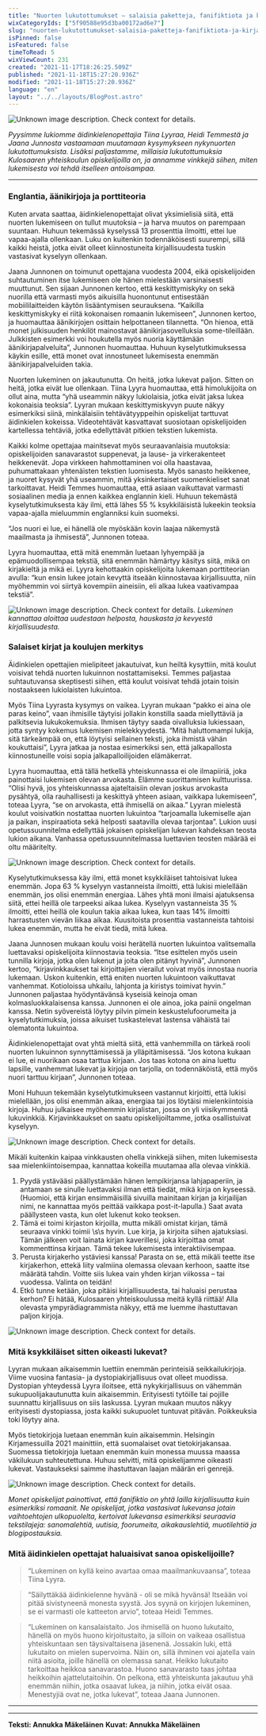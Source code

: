 ```yaml
---
title: "Nuorten lukutottumukset – salaisia paketteja, fanifiktiota ja kirjallisuuden porttiteoria"
wixCategoryIds: ["5f90588e95d3ba00172ad6e7"]
slug: "nuorten-lukutottumukset-salaisia-paketteja-fanifiktiota-ja-kirjallisuuden-porttiteoria"
isPinned: false
isFeatured: false
timeToRead: 5
wixViewCount: 231
created: "2021-11-17T18:26:25.509Z"
published: "2021-11-18T15:27:20.936Z"
modified: "2021-11-18T15:27:20.936Z"
language: "en"
layout: "../../layouts/BlogPost.astro"
---
```



![Unknown image description. Check context for details.](https://static.wixstatic.com/media/abd5f5_ca0bae38a4a94c8d8b7be3ddbb74b09c~mv2.jpg) <!-- Original name: booklover.jpg -->


*Pyysimme lukiomme äidinkielenopettajia Tiina Lyyraa, Heidi Temmestä ja Jaana Junnosta vastaamaan muutamaan kysymykseen nykynuorten lukutottumuksista. Lisäksi paljastamme, millaisia lukutottumuksia Kulosaaren yhteiskoulun opiskelijoilla on, ja annamme vinkkejä siihen, miten lukemisesta voi tehdä itselleen antoisampaa.*

---
### 
### 
### Englantia, äänikirjoja ja porttiteoria


Kuten arvata saattaa, äidinkielenopettajat olivat yksimielisiä siitä, että nuorten lukemiseen on tullut muutoksia – ja harva muutos on parempaan suuntaan. Huhuun tekemässä kyselyssä 13 prosenttia ilmoitti, ettei lue vapaa-ajalla ollenkaan. Luku on kuitenkin todennäköisesti suurempi, sillä kaikki heistä, jotka eivät olleet kiinnostuneita kirjallisuudesta tuskin vastasivat kyselyyn ollenkaan.

Jaana Junnonen on toimunut opettajana vuodesta 2004, eikä opiskelijoiden suhtautuminen itse lukemiseen ole hänen mielestään varsinaisesti muuttunut. Sen sijaan Junnonen kertoo, että keskittymiskyky on sekä nuorilla että varmasti myös aikuisilla huonontunut entisestään mobiililaitteiden käytön lisääntymisen seurauksena. “Kaikilla keskittymiskyky ei riitä kokonaisen romaanin lukemiseen”, Junnonen kertoo, ja huomauttaa äänikirjojen osittain helpottaneen tilannetta. “On hienoa, että monet julkisuuden henkilöt mainostavat äänikirjasovelluksia some-tileillään. Julkkisten esimerkki voi houkutella myös nuoria käyttämään äänikirjapalveluita”, Junnonen huomauttaa. Huhuun kyselytutkimuksessa käykin esille, että monet ovat innostuneet lukemisesta enemmän äänikirjapalveluiden takia.

Nuorten lukeminen on jakautunutta. On heitä, jotka lukevat paljon. Sitten on heitä, jotka eivät lue ollenkaan. Tiina Lyyra huomauttaa, että himolukijoita on ollut aina, mutta “yhä useammin näkyy lukiolaisia, jotka eivät jaksa lukea kokonaisia teoksia”. Lyyran mukaan keskittymiskyvyn puute näkyy esimerkiksi siinä, minkälaisiin tehtävätyyppeihin opiskelijat tarttuvat äidinkielen kokeissa. Videotehtävät kasvattavat suosiotaan opiskelijoiden kartellessa tehtäviä, jotka edellyttävät pitkien tekstien lukemista.
	
Kaikki kolme opettajaa mainitsevat myös seuraavanlaisia muutoksia: opiskelijoiden sanavarastot suppenevat, ja lause- ja virkerakenteet heikkenevät. Jopa virkkeen hahmottaminen voi olla haastavaa, puhumattakaan yhtenäisten tekstien luomisesta. Myös sanasto heikkenee, ja nuoret kysyvät yhä useammin, mitä yksinkertaiset suomenkieliset sanat tarkoittavat. Heidi Temmes huomauttaa, että asiaan vaikuttavat varmasti sosiaalinen media ja ennen kaikkea englannin kieli. Huhuun tekemästä kyselytutkimuksesta käy ilmi, että lähes 55 % ksykkiläisistä lukeekin teoksia vapaa-ajalla mieluummin englanniksi kuin suomeksi.
	
“Jos nuori ei lue, ei hänellä ole myöskään kovin laajaa näkemystä maailmasta ja ihmisestä”, Junnonen toteaa.
	
Lyyra huomauttaa, että mitä enemmän luetaan lyhyempää ja epämuodollisempaa tekstiä, sitä enemmän hämärtyy käsitys siitä, mikä on kirjakieltä ja mikä ei. Lyyra kehottaakin opiskelijoita lukemaan porttiteorian avulla: “kun ensin lukee jotain kevyttä itseään kiinnostavaa kirjallisuutta, niin myöhemmin voi siirtyä kovempiin aineisiin, eli alkaa lukea vaativampaa tekstiä”.


![Unknown image description. Check context for details.](https://static.wixstatic.com/media/abd5f5_ccfe9e39a1c2475ba6f62a6b7167d409~mv2.jpg) <!-- Original name: nallepuh.JPG -->
*Lukeminen kannattaa aloittaa uudestaan helposta, hauskasta ja kevyestä kirjallisuudesta.*


### Salaiset kirjat ja koulujen merkitys


Äidinkielen opettajien mielipiteet jakautuivat, kun heiltä kysyttiin, mitä koulut voisivat tehdä nuorten lukuinnon nostattamiseksi. Temmes paljastaa suhtautuvansa skeptisesti siihen, että koulut voisivat tehdä jotain toisin nostaakseen lukiolaisten lukuintoa.
	
Myös Tiina Lyyrasta kysymys on vaikea. Lyyran mukaan “pakko ei aina ole paras keino”, vaan ihmisille täytyisi jollakin konstilla saada miellyttäviä ja palkitsevia lukukokemuksia. Ihmisen täytyy saada oivalluksia lukiessaan, jotta syntyy kokemus lukemisen mielekkyydestä. “Mitä haluttomampi lukija, sitä tärkeämpää on, että löytyisi sellainen teksti, joka ihmistä vähän koukuttaisi”, Lyyra jatkaa ja nostaa esimerkiksi sen, että jalkapallosta kiinnostuneille voisi sopia jalkapalloilijoiden elämäkerrat.
	
Lyyra huomauttaa, että tällä hetkellä yhteiskunnassa ei ole ilmapiiriä, joka painottaisi lukemisen olevan arvokasta. Elämme suorittamisen kulttuurissa. “Olisi hyvä, jos yhteiskunnassa ajateltaisiin olevan joskus arvokasta pysähtyä, olla rauhallisesti ja keskittyä yhteen asiaan, vaikkapa lukemiseen”, toteaa Lyyra, “se on arvokasta, että ihmisellä on aikaa.” Lyyran mielestä koulut voisivatkin nostattaa nuorten lukuintoa “tarjoamalla lukemiselle ajan ja paikan, inspiraatiota sekä helposti saatavilla olevaa tarjontaa”. Lukion uusi opetussuunnitelma edellyttää jokaisen opiskelijan lukevan kahdeksan teosta lukion aikana. Vanhassa opetussuunnitelmassa luettavien teosten määrää ei oltu määritelty.


![Unknown image description. Check context for details.](https://static.wixstatic.com/media/abd5f5_fba59f91992d47638ed27d9621e77d26~mv2.jpg) <!-- Original name: bookshop.JPG -->


Kyselytutkimuksessa käy ilmi, että monet ksykkiläiset tahtoisivat lukea enemmän. Jopa 63 % kyselyyn vastanneista ilmoitti, että lukisi mielellään enemmän, jos olisi enemmän energiaa. Lähes yhtä moni ilmaisi ajatuksensa siitä, ettei heillä ole tarpeeksi aikaa lukea. Kyselyyn vastanneista 35 % ilmoitti, ettei heillä ole koulun takia aikaa lukea, kun taas 14% ilmoitti harrastusten vievän liikaa aikaa. Kuusitoista prosenttia vastanneista tahtoisi lukea enemmän, mutta he eivät tiedä, mitä lukea.

Jaana Junnosen mukaan koulu voisi herätellä nuorten lukuintoa valitsemalla luettavaksi opiskelijoita kiinnostavia teoksia. “Itse esittelen myös usein tunnilla kirjoja, jotka olen lukenut ja joita olen pitänyt hyvinä”, Junnonen kertoo, “kirjavinkkaukset tai kirjoittajien vierailut voivat myös innostaa nuoria lukemaan. Uskon kuitenkin, että eniten nuorten lukuintoon vaikuttavat vanhemmat. Kotioloissa uhkailu, lahjonta ja kiristys toimivat hyvin.” Junnonen paljastaa hyödyntävänsä kyseisiä keinoja oman kolmasluokkalaisensa kanssa. Junnonen ei ole ainoa, joka painii ongelman kanssa. Netin syövereistä löytyy pilvin pimein keskustelufoorumeita ja kyselytutkimuksia, joissa aikuiset tuskastelevat lastensa vähäistä tai olematonta lukuintoa.

Äidinkielenopettajat ovat yhtä mieltä siitä, että vanhemmilla on tärkeä rooli nuorten lukuinnon synnyttämisessä ja ylläpitämisessä. “Jos kotona kukaan ei lue, ei nuorikaan osaa tarttua kirjaan. Jos taas kotona on aina luettu lapsille, vanhemmat lukevat ja kirjoja on tarjolla, on todennäköistä, että myös nuori tarttuu kirjaan”, Junnonen toteaa.

Moni Huhuun tekemään kyselytutkimukseen vastannut kirjoitti, että lukisi mielellään, jos olisi enemmän aikaa, energiaa tai jos löytäisi mielenkiintoisia kirjoja. Huhuu julkaisee myöhemmin kirjalistan, jossa on yli viisikymmentä lukuvinkkiä. Kirjavinkkaukset on saatu opiskelijoiltamme, jotka osallistuivat kyselyyn.


![Unknown image description. Check context for details.](https://static.wixstatic.com/media/abd5f5_45c6509ca9d7426bb2f2f3e4164d93e2~mv2.jpg) <!-- Original name: minanaensinut.jpg -->


Mikäli kuitenkin kaipaa vinkkausten ohella vinkkejä siihen, miten lukemisesta saa mielenkiintoisempaa, kannattaa kokeilla muutamaa alla olevaa vinkkiä.

1. Pyydä ystävääsi päällystämään hänen lempikirjansa lahjapaperiin, ja antamaan se sinulle luettavaksi ilman että tiedät, mikä kirja on kyseessä. (Huomioi, että kirjan ensimmäisillä sivuilla mainitaan kirjan ja kirjailijan nimi, ne kannattaa myös peittää vaikkapa post-it-lapulla.) Saat avata päällysteen vasta, kun olet lukenut koko teoksen.
1. Tämä ei toimi kirjaston kirjoilla, mutta mikäli omistat kirjan, tämä seuraava vinkki toimii \s\s
hyvin. Lue kirja, ja kirjoita siihen ajatuksiasi. Tämän jälkeen voit lainata kirjan kaverillesi, joka kirjoittaa omat kommenttinsa kirjaan. Tämä tekee lukemisesta interaktiivisempaa.
1. Perusta kirjakerho ystäviesi kanssa! Parasta on se, että mikäli teette itse kirjakerhon, ettekä liity valmiina olemassa olevaan kerhoon, saatte itse määrätä tahdin. Voitte siis lukea vain yhden kirjan viikossa – tai vuodessa. Valinta on teidän!
1. Etkö tunne ketään, joka pitäisi kirjallisuudesta, tai haluaisi perustaa kerhon? Ei hätää, Kulosaaren yhteiskoulussa meitä kyllä riittää! Alla olevasta ympyrädiagrammista näkyy, että me luemme ihastuttavan paljon kirjoja.


![Unknown image description. Check context for details.](https://static.wixstatic.com/media/abd5f5_44c3bbe9fa0b4ef78a35fc2c75b0e27f~mv2.png) <!-- Original name: montako.PNG -->


### Mitä ksykkiläiset sitten oikeasti lukevat?


Lyyran mukaan aikaisemmin luettiin enemmän perinteisiä seikkailukirjoja. Viime vuosina fantasia- ja dystopiakirjallisuus ovat olleet muodissa. Dystopian yhteydessä Lyyra iloitsee, että nykykirjallisuus on vähemmän sukupuolijakautunutta kuin aikaisemmin. Erityisesti tytöille tai pojille suunnattu kirjallisuus on siis laskussa. Lyyran mukaan muutos näkyy erityisesti dystopiassa, josta kaikki sukupuolet tuntuvat pitävän. Poikkeuksia toki löytyy aina.
	
Myös tietokirjoja luetaan enemmän kuin aikaisemmin. Helsingin Kirjamessuilla 2021 mainittiin, että suomalaiset ovat tietokirjakansaa. Suomessa tietokirjoja luetaan enemmän kuin monessa muussa maassa väkilukuun suhteutettuna. Huhuu selvitti, mitä opiskelijamme oikeasti lukevat. Vastaukseksi saimme ihastuttavan laajan määrän eri genrejä.


![Unknown image description. Check context for details.](https://static.wixstatic.com/media/abd5f5_5efc6c7453ad46b3b7a8d1891f73335f~mv2.png) <!-- Original name: genret.PNG -->

*Monet opiskelijat painottivat, että fanifiktio on yhtä lailla kirjallisuutta kuin esimerkiksi romaanit. Ne opiskelijat, jotka vastasivat lukevansa jotain vaihtoehtojen ulkopuolelta, kertoivat lukevansa esimerkiksi seuraavia tekstilajeja: sanomalehtiä, uutisia, foorumeita, aikakauslehtiä, muotilehtiä ja blogipostauksia.*
&nbsp;

### Mitä äidinkielen opettajat haluaisivat sanoa opiskelijoille?

> “Lukeminen on kyllä keino avartaa omaa maailmankuvaansa”, toteaa Tiina Lyyra.

> “Säilyttäkää äidinkielenne hyvänä - oli se mikä hyvänsä! Itseään voi pitää sivistyneenä monesta syystä. Jos syynä on kirjojen lukeminen, se ei varmasti ole katteeton arvio”, toteaa Heidi Temmes.

> “Lukeminen on kansalaistaito. Jos ihmisellä on huono lukutaito, hänellä on myös huono kirjoitustaito, ja silloin on vaikeaa osallistua yhteiskuntaan sen täysivaltaisena jäsenenä. Jossakin luki, että lukutaito on mielen supervoima. Näin on, sillä ihminen voi ajatella vain niitä asioita, joille hänellä on olemassa sanat. Heikko lukutaito tarkoittaa heikkoa sanavarastoa. Huono sanavarasto taas johtaa heikkoihin ajattelutaitoihin. On pelkona, että yhteiskunta jakautuu yhä enemmän niihin, jotka osaavat lukea, ja niihin, jotka eivät osaa. Menestyjiä ovat ne, jotka lukevat”, toteaa Jaana Junnonen.
****
---


**Teksti: Annukka Mäkeläinen**
**Kuvat: Annukka Mäkeläinen**

